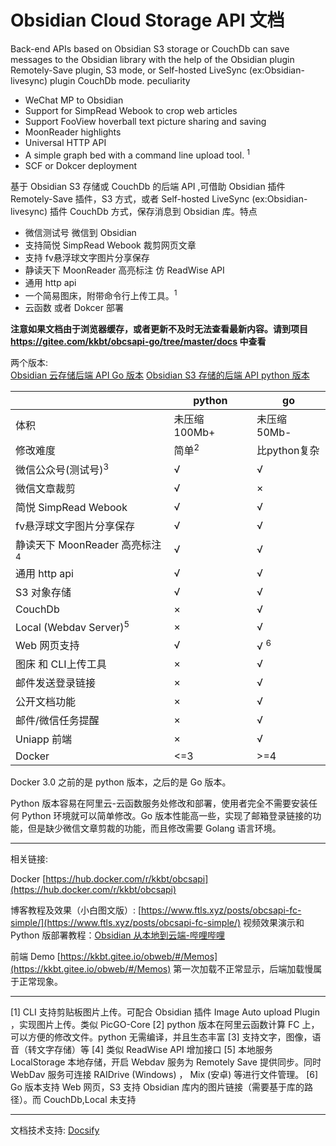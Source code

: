 # Obsidian Cloud Storage API 文档

Back-end APIs based on Obsidian S3 storage or CouchDb can save messages to the Obsidian library with the help of the Obsidian plugin Remotely-Save plugin, S3 mode, or Self-hosted LiveSync (ex:Obsidian-livesync) plugin CouchDb mode. peculiarity

- WeChat MP to Obsidian
- Support for SimpRead Webook to crop web articles
- Support FooView hoverball text picture sharing and saving
- MoonReader highlights
- Universal HTTP API
- A simple graph bed with a command line upload tool. <sup>1</sup>
- SCF or Dokcer deployment

基于 Obsidian S3 存储或 CouchDb 的后端 API ,可借助 Obsidian 插件 Remotely-Save 插件，S3 方式，或者 Self-hosted LiveSync (ex:Obsidian-livesync) 插件 CouchDb 方式，保存消息到 Obsidian 库。特点

- 微信测试号 微信到 Obsidian
- 支持简悦 SimpRead Webook 裁剪网页文章
- 支持 fv悬浮球文字图片分享保存
- 静读天下 MoonReader 高亮标注 仿 ReadWise API
- 通用 http api
- 一个简易图床，附带命令行上传工具。<sup>1</sup>
- 云函数 或者 Dokcer 部署

**注意如果文档由于浏览器缓存，或者更新不及时无法查看最新内容。请到项目 https://gitee.com/kkbt/obcsapi-go/tree/master/docs 中查看**


两个版本:  
[Obsidian 云存储后端 API Go 版本](https://gitee.com/kkbt/obcsapi-go)
[Obsidian S3 存储的后端 API python 版本](https://gitee.com/kkbt/obsidian-csapi)  


|                                          | python           | go             |
| ---------------------------------------- | ---------------- | -------------- |
| 体积                                     | 未压缩 100Mb+    | 未压缩50Mb-    |
| 修改难度                                 | 简单<sup>2</sup> | 比python复杂   |
| 微信公众号(测试号)<sup>3</sup>           | √                | √              |
| 微信文章裁剪                             | √                | ×              |
| 简悦 SimpRead Webook                     | √                | √              |
| fv悬浮球文字图片分享保存                 | √                | √              |
| 静读天下 MoonReader 高亮标注<sup>4</sup> | √                | √              |
| 通用 http api                            | √                | √              |
| S3 对象存储                              | √                | √              |
| CouchDb                                  | ×                | √              |
| Local (Webdav Server)<sup>5</sup>        | ×                | √              |
| Web 网页支持                             | √                | √ <sup>6</sup> |
| 图床  和 CLI上传工具                     | ×                | √              |
| 邮件发送登录链接                         | ×                | √              |
| 公开文档功能                             | ×                | √              |
| 邮件/微信任务提醒                        | ×                | √              |
| Uniapp 前端                              | ×                | √              |
| Docker                                   | <=3              | >=4            |

Docker 3.0 之前的是 python 版本，之后的是 Go 版本。

Python 版本容易在阿里云-云函数服务处修改和部署，使用者完全不需要安装任何 Python 环境就可以简单修改。Go 版本性能高一些，实现了邮箱登录链接的功能，但是缺少微信文章剪裁的功能，而且修改需要 Golang 语言环境。

---

相关链接:

Docker [https://hub.docker.com/r/kkbt/obcsapi](https://hub.docker.com/r/kkbt/obcsapi)

博客教程及效果（小白图文版）: [https://www.ftls.xyz/posts/obcsapi-fc-simple/](https://www.ftls.xyz/posts/obcsapi-fc-simple/)
视频效果演示和 Python 版部署教程：[Obsidian 从本地到云端-哔哩哔哩](https://b23.tv/uJFvw3A)

前端 Demo [https://kkbt.gitee.io/obweb/#/Memos](https://kkbt.gitee.io/obweb/#/Memos) 第一次加载不正常显示，后端加载慢属于正常现象。


---

[1] CLI 支持剪贴板图片上传。可配合 Obsidian 插件 Image Auto upload Plugin ，实现图片上传。类似 PicGO-Core
[2] python 版本在阿里云函数计算 FC 上，可以方便的修改文件。python 无需编译，并且生态丰富
[3] 支持文字，图像，语音（转文字存储）等
[4] 类似 ReadWise API 增加接口
[5] 本地服务 LocalStorage 本地存储，开启 Webdav 服务为 Remotely Save 提供同步。同时 WebDav 服务可连接 RAIDrive (Windows) ， Mix (安卓) 等进行文件管理。
[6] Go 版本支持 Web 网页，S3 支持 Obsidian 库内的图片链接（需要基于库的路径）。而 CouchDb,Local 未支持

---

文档技术支持: [Docsify](https://docsify.js.org/#/)